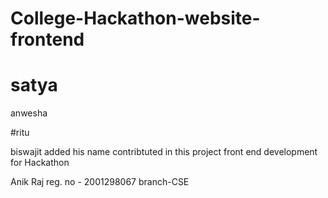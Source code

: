 # College-Hackathon-website-frontend
# satya

anwesha


#ritu



biswajit added his name 
contribtuted in this project
front end development for Hackathon



Anik Raj
reg. no - 2001298067
branch-CSE

